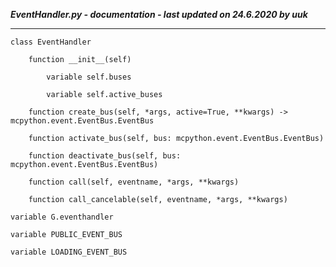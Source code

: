 ***EventHandler.py - documentation - last updated on 24.6.2020 by uuk***
___

    class EventHandler

        function __init__(self)

            variable self.buses

            variable self.active_buses

        function create_bus(self, *args, active=True, **kwargs) -> mcpython.event.EventBus.EventBus

        function activate_bus(self, bus: mcpython.event.EventBus.EventBus)

        function deactivate_bus(self, bus: mcpython.event.EventBus.EventBus)

        function call(self, eventname, *args, **kwargs)

        function call_cancelable(self, eventname, *args, **kwargs)

    variable G.eventhandler

    variable PUBLIC_EVENT_BUS

    variable LOADING_EVENT_BUS